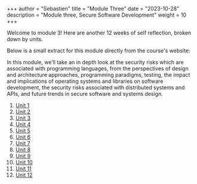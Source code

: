 +++
author = "Sebastien"
title = "Module Three"
date = "2023-10-28"
description = "Module three, Secure Software Development"
weight = 10
+++

Welcome to module 3! Here are another 12 weeks of self reflection, broken down by units.

Below is a small extract for this module directly from the course's website:

In this module, we’ll take an in depth look at the security risks which are associated with programming languages, from the perspectives of design and architecture approaches, programming paradigms, testing, the impact and implications of operating systems and libraries on software development, the security risks associated with distributed systems and APIs, and future trends in secure software and systems design.


1. [Unit 1](../m3u1/)
2. [Unit 2](../m3u2/)
3. [Unit 3](../m3u3/)
4. [Unit 4](../m3u4/)
5. [Unit 5](../m3u5/)
6. [Unit 6](../m3u6/)
7. [Unit 7](../m3u7/)
8. [Unit 8](../m3u8/)
9. [Unit 9](../m3u9/)
10. [Unit 10](../m3u10/)
11. [Unit 11](../m3u11/)
12. [Unit 12](../m3u12/)
